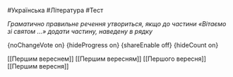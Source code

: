 #Українська #Література #Тест

*Граматично правильне речення утвориться, якщо до частини «Вітаємо зі святом …» додати частину, наведену в рядку*

{noChangeVote on}
{hideProgress on}
{shareEnable off}
{hideCount on}

[[Першим вереснем]]
[[Першим вересням]]
[[Першого вересня]]
[[Першим вересня]]
